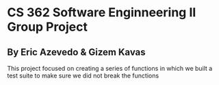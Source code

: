 # CS 362 Software Enginneering II Group Project
## By Eric Azevedo & Gizem Kavas
This project focused on creating a series of functions in which we built a test suite to make sure we did not break the functions 

